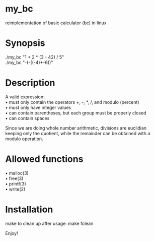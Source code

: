 # my_bc
reimplementation of basic calculator (bc) in linux 

# Synopsis
./my_bc "1 + 2 * (3 - 42) / 5"  
./my_bc "-(-((-4)+-6))"

# Description
A valid expression:  
• must only contain the operators +, -, *, /, and modulo (percent)  
• must only have integer values  
• can contain parentheses, but each group must be properly closed  
• can contain spaces  

Since we are doing whole number arithmetic, divisions are euclidian keeping only the quotient, while the remainder can be obtained with a modulo operation.  

# Allowed functions
• malloc(3)  
• free(3)  
• printf(3)  
• write(2)  

# Installation
make
to clean up after usage: make fclean  

Enjoy!
